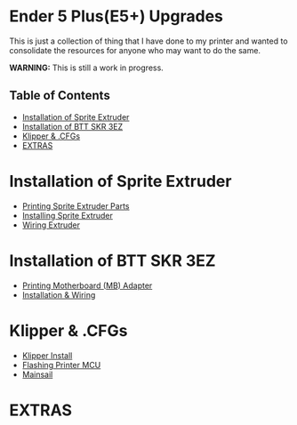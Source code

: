 # Ender 5 Plus(E5+) Upgrades

This is just a collection of thing that I have done to my printer and wanted to consolidate the resources for anyone who may want to do the same. 

**WARNING:** This is still a work in progress.


## Table of Contents
- [Installation of Sprite Extruder](#installation-of-sprite-extruder)
- [Installation of BTT SKR 3EZ](#installation-of-btt-skr-3ez)
- [Klipper \& .CFGs](#klipper--cfgs)
- [EXTRAS](#extras)

# Installation of Sprite Extruder
* [Printing Sprite Extruder Parts](Installing%20Sprite%20Extruder/Printing%20Sprite%20Extruder%20Parts.md)
* [Installing Sprite Extruder](Installing%20Sprite%20Extruder/Installing%20Sprite%20Extruder.md)
* [Wiring Extruder](Installing%20Sprite%20Extruder/Wiring%20Extruder.md)

# Installation of BTT SKR 3EZ
* [Printing Motherboard (MB) Adapter](Installing%20BTT%20SKR%203EZ/Printing%20MB%20Adapter%20Plate.md)
* [Installation & Wiring](Installing%20BTT%20SKR%203EZ/Installing%20BTT%20SKR%203EZ.md)

# Klipper & .CFGs
* [Klipper Install](Klipper%20&%20.cfgs/Klipper-Mainsail%20install.md)
* [Flashing Printer MCU](Klipper%20&%20.cfgs/Flashing%20Printer%20MCU.md)
* [Mainsail](Klipper%20&%20.cfgs/Mainsail.md)

# EXTRAS